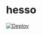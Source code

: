 # hesso
[![Deploy](https://www.herokucdn.com/deploy/button.png)](https://dashboard.heroku.com/new?template=https://github.com/rwedcxc/hesso)
